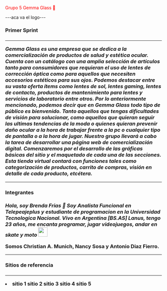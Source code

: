 <p style= 'color:red'>Grupo 5 Gemma Glass 👋</p>

---aca va el logo---
<h3>Primer Sprint<h3>
<hr>
<p><em>Gemma Glass es una empresa que se dedica a la comercialización de productos de salud y estética ocular. Cuenta con un catálogo con una amplia selección de artículos tanto para consumidores que requieran el uso de lentes de corrección óptica como para aquellos que necesiten accesorios estéticos para sus ojos. Podemos destacar entre su vasta oferta ítems como lentes de sol, lentes gaming, lentes de contacto, productos de mantenimiento para lentes y servicios de laboratorio entre otros.
Por lo anteriormente mencionado, podemos decir que en Gemma Glass todo tipo de público es bienvenido. Tanto aquellos que tengas dificultades de visión para solucionar, como aquellos que quieran seguir las ultimas tendencias de la moda o quienes quieran prevenir daño ocular a la hora de trabajar frente a la pc o cualquier tipo de pantalla o a la hora de jugar.
Nuestro grupo llevará a cabo la tarea de desarrollar una página web de comercialización digital. Comenzaremos por el desarrollo de las gráficas básicas del sitio y el maquetado de cada una de las secciones. Esta tienda virtual contará con funciones tales como categorización de productos, carrito de compras, visión en detalle de cada producto, etcétera. </em></p>
<hr>
<h3>Integrantes<h3>
<p><em>Hola, soy Brenda Frias 👋 Soy Analista Funcional en Telepeajeplus y estudiante de programacion en la Universidad Tecnologica Nacional.
Vivo en Argentina [BS.AS] Lanus, tengo 23 años, me encanta programar, jugar videojuegos, andar en skate y moto <img src="https://media.giphy.com/media/WUlplcMpOCEmTGBtBW/giphy.gif" width="30"> </em> </p>
 
Somos Christian A. Munich, Nancy Sosa y Antonio Diaz Fierro.
<hr>
<h3>Sitios de referencia<h3>
<hr>
<li>
  sitio 1
  sitio 2
  sitio 3
  sitio 4
  sitio 5
</li>
